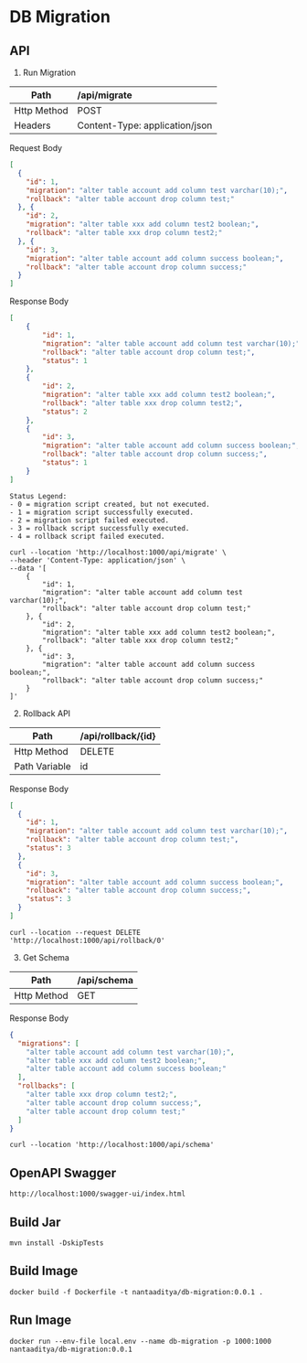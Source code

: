 # DB Migration

## API

1. Run Migration

| Path        | /api/migrate                   |
|-------------|:-------------------------------|
| Http Method | POST                           |
| Headers     | Content-Type: application/json |

Request Body
```json
[
  {
    "id": 1,
    "migration": "alter table account add column test varchar(10);",
    "rollback": "alter table account drop column test;"
  }, {
    "id": 2,
    "migration": "alter table xxx add column test2 boolean;",
    "rollback": "alter table xxx drop column test2;"
  }, {
    "id": 3,
    "migration": "alter table account add column success boolean;",
    "rollback": "alter table account drop column success;"
  }
]
```

Response Body
```json
[
    {
        "id": 1,
        "migration": "alter table account add column test varchar(10);",
        "rollback": "alter table account drop column test;",
        "status": 1
    },
    {
        "id": 2,
        "migration": "alter table xxx add column test2 boolean;",
        "rollback": "alter table xxx drop column test2;",
        "status": 2
    },
    {
        "id": 3,
        "migration": "alter table account add column success boolean;",
        "rollback": "alter table account drop column success;",
        "status": 1
    }
]
```

```text
Status Legend:
- 0 = migration script created, but not executed.
- 1 = migration script successfully executed.
- 2 = migration script failed executed.
- 3 = rollback script successfully executed.
- 4 = rollback script failed executed.
```

```shell
curl --location 'http://localhost:1000/api/migrate' \
--header 'Content-Type: application/json' \
--data '[
    {
        "id": 1,
        "migration": "alter table account add column test varchar(10);",
        "rollback": "alter table account drop column test;" 
    }, {
        "id": 2,
        "migration": "alter table xxx add column test2 boolean;",
        "rollback": "alter table xxx drop column test2;"
    }, {
        "id": 3,
        "migration": "alter table account add column success boolean;",
        "rollback": "alter table account drop column success;"
    }
]'
```

2. Rollback API

| Path          | /api/rollback/{id}             |
|---------------|:-------------------------------|
| Http Method   | DELETE                         |
| Path Variable | id                             |


Response Body
```json
[
  {
    "id": 1,
    "migration": "alter table account add column test varchar(10);",
    "rollback": "alter table account drop column test;",
    "status": 3
  },
  {
    "id": 3,
    "migration": "alter table account add column success boolean;",
    "rollback": "alter table account drop column success;",
    "status": 3
  }
]
```

```shell
curl --location --request DELETE 'http://localhost:1000/api/rollback/0'
```

3. Get Schema

| Path          | /api/schema                    |
|---------------|:-------------------------------|
| Http Method   | GET                            |


Response Body
```json
{
  "migrations": [
    "alter table account add column test varchar(10);",
    "alter table xxx add column test2 boolean;",
    "alter table account add column success boolean;"
  ],
  "rollbacks": [
    "alter table xxx drop column test2;",
    "alter table account drop column success;",
    "alter table account drop column test;"
  ]
}
```

```shell
curl --location 'http://localhost:1000/api/schema'
```

## OpenAPI Swagger
```shell
http://localhost:1000/swagger-ui/index.html
```

## Build Jar
```shell
mvn install -DskipTests
```

## Build Image
```shell
docker build -f Dockerfile -t nantaaditya/db-migration:0.0.1 .
```

## Run Image
```shell
docker run --env-file local.env --name db-migration -p 1000:1000 nantaaditya/db-migration:0.0.1
```
